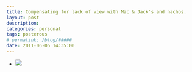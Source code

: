 ```yaml
---
title: Compensating for lack of view with Mac & Jack's and nachos. 
layout: post
description:  
categories: personal
tags: posterous
# permalink: /blog/#####
date: 2011-06-05 14:35:00
---
```


<ul data-clearing>
  <li><a href="/img/blog/2011/06/27287687-image.jpg"><img src="/img/blog/2011/06/27287687-image.jpg" data-caption=""></a></li>
</ul>
